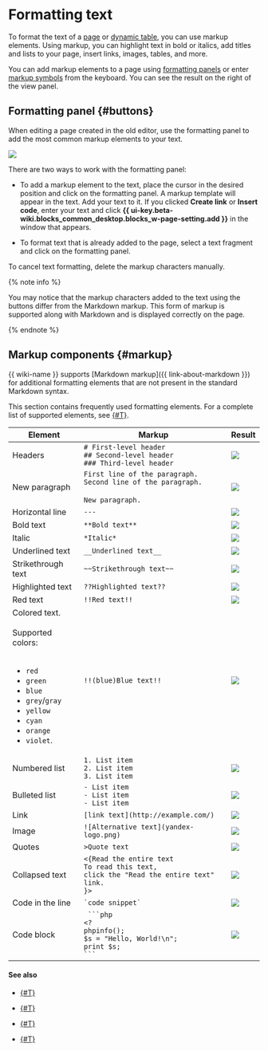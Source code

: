 # Formatting text

To format the text of a [page](pages-types.md#page) or [dynamic table](pages-types.md#grid), you can use markup elements. Using markup, you can highlight text in bold or italics, add titles and lists to your page, insert links, images, tables, and more.

You can add markup elements to a page using [formatting panels](#buttons) or enter [markup symbols](#markup) from the keyboard. You can see the result on the right of the view panel.

## Formatting panel {#buttons}

When editing a page created in the old editor, use the formatting panel to add the most common markup elements to your text.

![](../_assets/wiki/format_pane.png)

There are two ways to work with the formatting panel:

- To add a markup element to the text, place the cursor in the desired position and click on the formatting panel. A markup template will appear in the text. Add your text to it. If you clicked **Create link** or **Insert code**, enter your text and click **{{ ui-key.beta-wiki.blocks_common_desktop.blocks_w-page-setting.add }}** in the window that appears.

- To format text that is already added to the page, select a text fragment and click on the formatting panel.

To cancel text formatting, delete the markup characters manually.

{% note info %}

You may notice that the markup characters added to the text using the buttons differ from the Markdown markup. This form of markup is supported along with Markdown and is displayed correctly on the page.

{% endnote %}

## Markup components {#markup}

{{ wiki-name }} supports [Markdown markup]({{ link-about-markdown }}) for additional formatting elements that are not present in the standard Markdown syntax.

This section contains frequently used formatting elements. For a complete list of supported elements, see [{#T}](static-markup.md).

| Element | Markup | Result |
--- | --- | ---
| Headers | `# First-level header`<br/>`## Second-level header`<br/>`### Third-level header` | ![](../_assets/wiki/h1-h3.png) |
| New paragraph | `First line of the paragraph.`<br/>`Second line of the paragraph.`<br/><br/>`New paragraph.` | ![](../_assets/wiki/new-par.png) |
| Horizontal line | `---` | ![](../_assets/wiki/hr.png) |
| Bold text | `**Bold text**` | ![](../_assets/wiki/bold.png) |
| Italic | `*Italic*` | ![](../_assets/wiki/italic.png) |
| Underlined text | `__Underlined text__` | ![](../_assets/wiki/underlined.png) |
| Strikethrough text | `~~Strikethrough text~~` | ![](../_assets/wiki/crossed.png) |
| Highlighted text | `??Highlighted text??` | ![](../_assets/wiki/red-background.png) |
| Red text | `!!Red text!!` | ![](../_assets/wiki/red-colored.png) |
| Colored text.<br/><br/>Supported colors:<br/><br/><ul><li>`red`</li><li>`green`</li><li>`blue`</li><li>`grey`/`gray`</li><li>`yellow`</li><li>`cyan`</li><li>`orange`</li><li>`violet`.</li></ul> | `!!(blue)Blue text!!` | ![](../_assets/wiki/colored.png) |
| Numbered list | `1. List item`<br/>`2. List item`<br/>`3. List item` | ![](../_assets/wiki/ol-flat.png) |
| Bulleted list | `- List item`<br/>`- List item`<br/>`- List item` | ![](../_assets/wiki/ul-flat.png) |
| Link | `[link text](http://example.com/)` | ![](../_assets/wiki/hyperlink.png) |
| Image | `![Alternative text](yandex-logo.png)` | ![](../_assets/wiki/logo95x37x8.png) |
| Quotes | `>Quote text` | ![](../_assets/wiki/qote-short.png) |
| Collapsed text | `<{Read the entire text`<br/>`To read this text,`<br/>`click the "Read the entire text" link.`<br/>`}>` | ![](../_assets/wiki/cut.png) |
| Code in the line | ``` `code snippet` ``` | ![](../_assets/wiki/source-code-2.png) |
| Code block | ` ```php`<br/>`<?`<br/>`phpinfo();`<br/>`$s = "Hello, World!\n";`<br/>`print $s;`<br/>` ``` ` | ![](../_assets/wiki/code-block.png) |


#### See also

- [{#T}](add-image.md)

- [{#T}](add-grid.md)

- [{#T}](attach-file.md)

- [{#T}](actions/toc.md)
